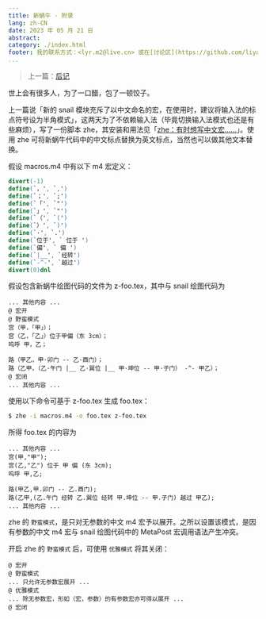 ```yaml
---
title: 新蜗牛 · 附录
lang: zh-CN
date: 2023 年 05 月 21 日
abstract: 
category: ./index.html
footer: 我的联系方式：<lyr.m2@live.cn> 或在[讨论区](https://github.com/liyanrui/liyanrui.github.io/issues)提问。
...
```


> 上一篇：[后记](postscript.html)

世上会有很多人，为了一口醋，包了一顿饺子。

上一篇说「新的 snail 模块充斥了以中文命名的宏，在使用时，建议将输入法的标点符号设为半角模式」，这两天为了不依赖输入法（毕竟切换输入法模式也还是有些麻烦），写了一份脚本 zhe，其安装和用法见「[zhe：有时想写中文宏……](../bash/zhe.html)」。使用 zhe 可将新蜗牛代码中的中文标点替换为英文标点，当然也可以做其他文本替换。

假设 macros.m4 中有以下 m4 宏定义：

```m4
divert(-1)
define(`，', `,')
define(`；', `;')
define(`「', `"')
define(`」', `"')
define(`（', `(')
define(`）', `)')
define(`·', `.')
define(`位于', ` 位于 ')
define(`偏', ` 偏 ')
define(`|__', `经转')
define(`-^-', `越过')
divert(0)dnl
```

假设包含新蜗牛绘图代码的文件为 z-foo.tex，其中与 snail 绘图代码为

```
... 其他内容 ...
@ 宏开
@ 野蛮模式
宫（甲，「甲」）；
宫（乙，「乙」）位于甲偏（东 3cm）；
呜呼 甲，乙；

路（甲乙，甲·卯门 -- 乙·酉门）；
路（乙甲，（乙·午门 |__ 乙·巽位 |__ 甲·坤位 -- 甲·子门） -^- 甲乙）；
@ 宏闭
... 其他内容 ...
```

使用以下命令可基于 z-foo.tex 生成 foo.tex：

```bash
$ zhe -i macros.m4 -o foo.tex z-foo.tex
```

所得 foo.tex 的内容为

```
... 其他内容 ...
宫(甲,"甲");
宫(乙,"乙") 位于 甲 偏 (东 3cm);
呜呼 甲,乙;

路(甲乙,甲.卯门 -- 乙.酉门);
路(乙甲,(乙.午门 经转 乙.巽位 经转 甲.坤位 -- 甲.子门) 越过 甲乙);
... 其他内容 ...
```

zhe 的 `野蛮模式`，是只对无参数的中文 m4 宏予以展开。之所以设置该模式，是因有参数的中文 m4 宏与 snail 绘图代码中的 MetaPost 宏调用语法产生冲突。

开启 zhe 的 `野蛮模式` 后，可使用 `优雅模式` 将其关闭：

```
@ 宏开
@ 野蛮模式
... 只允许无参数宏展开 ...
@ 优雅模式
... 除无参数宏，形如（宏，参数）的有参数宏亦可得以展开 ...
@ 宏闭
```

